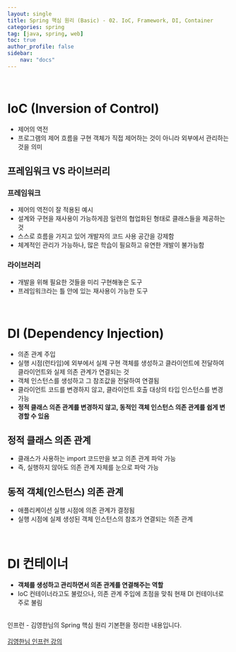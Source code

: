 ```yaml
---
layout: single
title: Spring 핵심 원리 (Basic) - 02. IoC, Framework, DI, Container
categories: spring
tag: [java, spring, web]
toc: true 
author_profile: false
sidebar:
    nav: "docs"
---
```


<br/>

# IoC (Inversion of Control)

- 제어의 역전
- 프로그램의 제어 흐름을 구현 객체가 직접 제어하는 것이 아니라 외부에서 관리하는 것을 의미



## 프레임워크 VS 라이브러리

### 프레임워크

- 제어의 역전이 잘 적용된 예시
- 설계와 구현을 재사용이 가능하게끔 일련의 협업화된 형태로 클래스들을 제공하는 것
- 스스로 흐름을 가지고 있어 개발자의 코드 사용 공간을 강제함
- 체계적인 관리가 가능하나, 많은 학습이 필요하고 유연한 개발이 불가능함

### 라이브러리

- 개발을 위해 필요한 것들을 미리 구현해놓은 도구
- 프레임워크라는 틀 안에 있는 재사용이 가능한 도구

<br>

# DI (Dependency Injection)

- 의존 관계 주입
- 실행 시점(런타임)에 외부에서 실제 구현 객체를 생성하고 클라이언트에 전달하여 클라이언트와 실제 의존 관계가 연결되는 것
- 객체 인스턴스를 생성하고 그 참조값을 전달하여 연결됨
- 클라이언트 코드를 변경하지 않고, 클라이언트 호출 대상의 타입 인스턴스를 변경 가능
- **정적 클래스 의존 관계를 변경하지 않고, 동적인 객체 인스턴스 의존 관계를 쉽게 변경할 수 있음**

## 정적 클래스 의존 관계

- 클래스가 사용하는 import 코드만을 보고 의존 관계 파악 가능
- 즉, 실행하지 않아도 의존 관계 자체를 눈으로 파악 가능

## 동적 객체(인스턴스) 의존 관계

- 애플리케이션 실행 시점에 의존 관계가 결정됨
- 실행 시점에 실제 생성된 객체 인스턴스의 참조가 연결되는 의존 관계

<br>



# DI 컨테이너

- **객체를 생성하고 관리하면서 의존 관계를 연결해주는 역할**
- IoC 컨테이너라고도 불렀으나, 의존 관계 주입에 초점을 맞춰 현재 DI 컨테이너로 주로 불림





<div class='notice--warning'>
    <br/>
    인프런 - 김영한님의 Spring 핵심 원리 기본편을 정리한 내용입니다. <br/><br/>
    <a href="https://www.inflearn.com/course/%EC%8A%A4%ED%94%84%EB%A7%81-%ED%95%B5%EC%8B%AC-%EC%9B%90%EB%A6%AC-%EA%B8%B0%EB%B3%B8%ED%8E%B8/dashboard" class="btn btn--info">김영한님 인프런 강의</a><br/>
    <br/>
</div>
